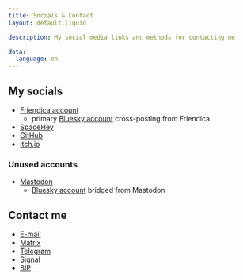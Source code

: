 ```yaml
---
title: Socials & Contact
layout: default.liquid

description: My social media links and methods for contacting me

data:
  language: en
---
```

## My socials

- <a href="https://friendica.world/profile/duanin2" rel="me">Friendica account</a>
	- primary <a href="https://bsky.app/profile/duanin2.top" rel="me">Bluesky account</a> cross-posting from Friendica
- <a href="https://spacehey.com/duanin2" rel="me">SpaceHey</a>
- <a href="https://github.com/duanin2" rel="me">GitHub</a>
- <a rel="me" href="https://duanin2.itch.io" rel="me">itch.io</a>

### Unused accounts

- <a href="https://mastodon.arch-linux.cz/@duanin2" rel="me">Mastodon</a>
	- <a href="https://bsky.app/profile/duanin2.mastodon.arch-linux.cz.ap.brid.gy" rel="me">Bluesky account</a> bridged from Mastodon

## Contact me

- <a href="mailto:duanin2@duanin2.top" rel="me">E-mail</a>
- <a href="https://matrix.to/#/@duanin2:duanin2.top" rel="me">Matrix</a>
- <a href="https://t.me/Duanin2" rel="me">Telegram</a>
- <a href="https://signal.me/#eu/jgp780MEv-HCrruPL1c219nKk9F8MLPLyZJAUwwDFDv5FWxxCadNjIe3PMLr_oL2" rel="me">Signal</a>
- <a href="sip:duanin2@sip.linphone.org" rel="me">SIP</a>